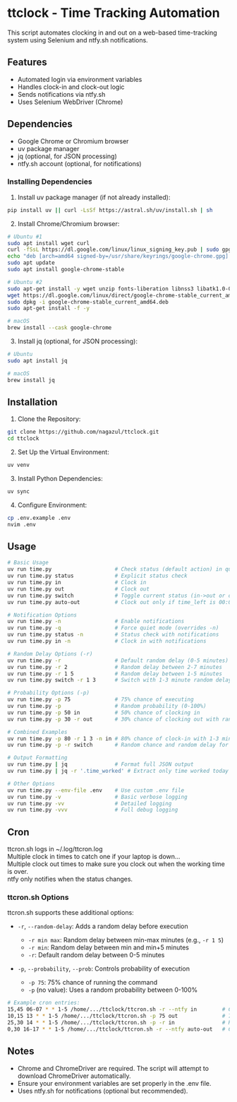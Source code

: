 # ttclock - Time Tracking Automation

This script automates clocking in and out on a web-based time-tracking system using Selenium and ntfy.sh notifications.

## Features

 - Automated login via environment variables
 - Handles clock-in and clock-out logic
 - Sends notifications via ntfy.sh
 - Uses Selenium WebDriver (Chrome)

## Dependencies

- Google Chrome or Chromium browser
- uv package manager
- jq (optional, for JSON processing)
- ntfy.sh account (optional, for notifications)

### Installing Dependencies

1. Install uv package manager (if not already installed):
```bash
pip install uv || curl -LsSf https://astral.sh/uv/install.sh | sh
```

2. Install Chrome/Chromium browser:
```bash
# Ubuntu #1
sudo apt install wget curl
curl -fSsL https://dl.google.com/linux/linux_signing_key.pub | sudo gpg --dearmor -o /usr/share/keyrings/google-chrome.gpg
echo "deb [arch=amd64 signed-by=/usr/share/keyrings/google-chrome.gpg] http://dl.google.com/linux/chrome/deb/ stable main" | sudo tee /etc/apt/sources.list.d/google-chrome.list
sudo apt update
sudo apt install google-chrome-stable

# Ubuntu #2
sudo apt-get install -y wget unzip fonts-liberation libnss3 libatk1.0-0 libatk-bridge2.0-0 libcups2 libgbm1
wget https://dl.google.com/linux/direct/google-chrome-stable_current_amd64.deb
sudo dpkg -i google-chrome-stable_current_amd64.deb
sudo apt-get install -f -y

# macOS
brew install --cask google-chrome
```

3. Install jq (optional, for JSON processing):
```bash
# Ubuntu
sudo apt install jq

# macOS
brew install jq
```

## Installation

1. Clone the Repository:
```bash
git clone https://github.com/nagazul/ttclock.git
cd ttclock
```

2. Set Up the Virtual Environment:
```bash
uv venv
```

3. Install Python Dependencies:
```bash
uv sync
```

4. Configure Environment:
```bash
cp .env.example .env
nvim .env
```

## Usage

```bash
# Basic Usage
uv run time.py                    # Check status (default action) in quiet mode
uv run time.py status             # Explicit status check
uv run time.py in                 # Clock in
uv run time.py out                # Clock out
uv run time.py switch             # Toggle current status (in->out or out->in)
uv run time.py auto-out           # Clock out only if time_left is 00:00:00

# Notification Options
uv run time.py -n                 # Enable notifications
uv run time.py -q                 # Force quiet mode (overrides -n)
uv run time.py status -n          # Status check with notifications
uv run time.py in -n              # Clock in with notifications

# Random Delay Options (-r)
uv run time.py -r                 # Default random delay (0-5 minutes)
uv run time.py -r 2               # Random delay between 2-7 minutes
uv run time.py -r 1 5             # Random delay between 1-5 minutes
uv run time.py switch -r 1 3      # Switch with 1-3 minute random delay

# Probability Options (-p)
uv run time.py -p 75              # 75% chance of executing
uv run time.py -p                 # Random probability (0-100%)
uv run time.py -p 50 in           # 50% chance of clocking in
uv run time.py -p 30 -r out       # 30% chance of clocking out with random delay

# Combined Examples
uv run time.py -p 80 -r 1 3 -n in # 80% chance of clock-in with 1-3 min delay and notifications
uv run time.py -p -r switch       # Random chance and random delay for status switch

# Output Formatting
uv run time.py | jq               # Format full JSON output
uv run time.py | jq -r '.time_worked' # Extract only time worked today

# Other Options
uv run time.py --env-file .env    # Use custom .env file
uv run time.py -v                 # Basic verbose logging
uv run time.py -vv                # Detailed logging
uv run time.py -vvv               # Full debug logging
```

## Cron
ttcron.sh logs in ~/.log/ttcron.log  
Multiple clock in times to catch one if your laptop is down...  
Multiple clock out times to make sure you clock out when the working time is over.    
ntfy only notifies when the status changes.  

### ttcron.sh Options

ttcron.sh supports these additional options:

- `-r`, `--random-delay`: Adds a random delay before execution
  - `-r min max`: Random delay between min-max minutes (e.g., `-r 1 5`)
  - `-r min`: Random delay between min and min+5 minutes
  - `-r`: Default random delay between 0-5 minutes

- `-p`, `--probability`, `--prob`: Controls probability of execution
  - `-p 75`: 75% chance of running the command
  - `-p` (no value): Uses a random probability between 0-100%

```bash
# Example cron entries:
15,45 06-07 * * 1-5 /home/.../ttclock/ttcron.sh -r --ntfy in        # Clock in with random delay
10,15 13 * * 1-5 /home/.../ttclock/ttcron.sh -p 75 out              # 75% chance to clock out at lunchtime
25,30 14 * * 1-5 /home/.../ttclock/ttcron.sh -p -r in               # Random chance with random delay
0,30 16-17 * * 1-5 /home/.../ttclock/ttcron.sh -r --ntfy auto-out   # Clock out with random delay
```

## Notes

 - Chrome and ChromeDriver are required. The script will attempt to download ChromeDriver automatically.
 - Ensure your environment variables are set properly in the .env file.
 - Uses ntfy.sh for notifications (optional but recommended).
